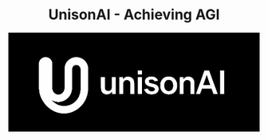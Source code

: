 <div align="center">
<h1>UnisonAI - Achieving AGI</h1>

![Logo of UnisonAI](UnisonAI_Banner.jpg)


</div>
